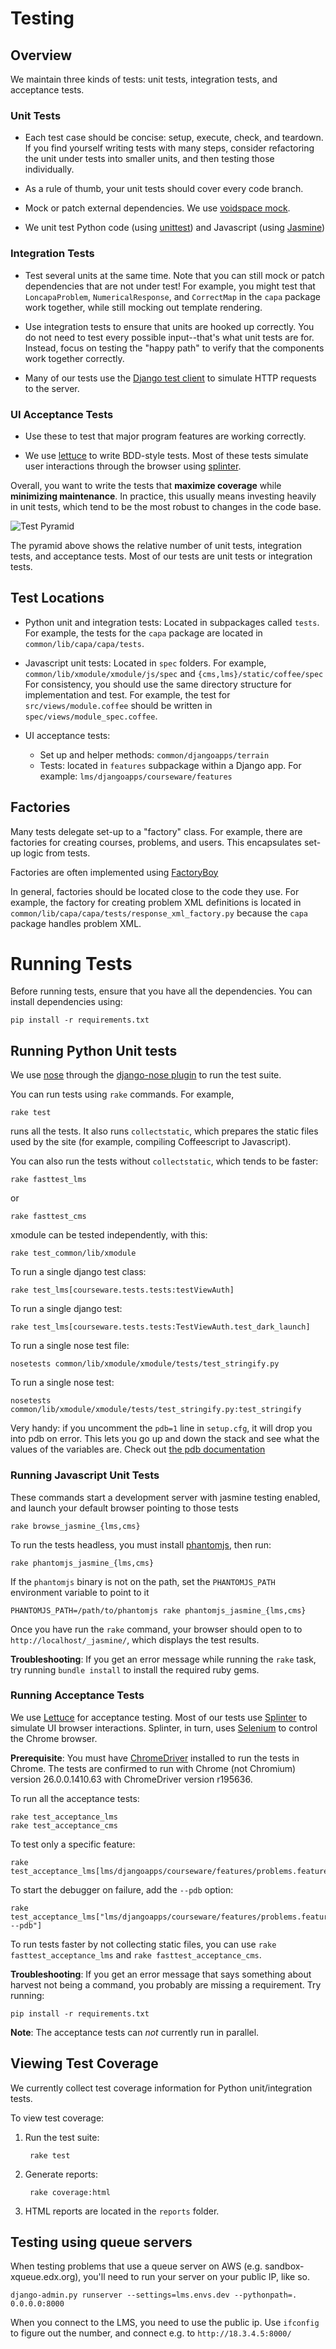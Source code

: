 # Testing

## Overview

We maintain three kinds of tests: unit tests, integration tests,
and acceptance tests.

### Unit Tests

* Each test case should be concise: setup, execute, check, and teardown.
If you find yourself writing tests with many steps, consider refactoring 
the unit under tests into smaller units, and then testing those individually.

* As a rule of thumb, your unit tests should cover every code branch.

* Mock or patch external dependencies.
We use [voidspace mock](http://www.voidspace.org.uk/python/mock/).

* We unit test Python code (using [unittest](http://docs.python.org/2/library/unittest.html)) and 
Javascript (using [Jasmine](http://pivotal.github.io/jasmine/))

### Integration Tests
* Test several units at the same time.
Note that you can still mock or patch dependencies
that are not under test!  For example, you might test that 
`LoncapaProblem`, `NumericalResponse`, and `CorrectMap` in the 
`capa` package work together, while still mocking out template rendering.

* Use integration tests to ensure that units are hooked up correctly.
You do not need to test every possible input--that's what unit 
tests are for.  Instead, focus on testing the "happy path" 
to verify that the components work together correctly.

* Many of our tests use the [Django test client](https://docs.djangoproject.com/en/dev/topics/testing/overview/) to simulate
HTTP requests to the server.

### UI Acceptance Tests
* Use these to test that major program features are working correctly.

* We use [lettuce](http://lettuce.it/) to write BDD-style tests.  Most of
these tests simulate user interactions through the browser using
[splinter](http://splinter.cobrateam.info/).

Overall, you want to write the tests that **maximize coverage**
while **minimizing maintenance**.
In practice, this usually means investing heavily 
in unit tests, which tend to be the most robust to changes in the code base.  

![Test Pyramid](test_pyramid.png)

The pyramid above shows the relative number of unit tests, integration tests,
and acceptance tests.  Most of our tests are unit tests or integration tests.

## Test Locations

* Python unit and integration tests: Located in 
subpackages called `tests`.
For example, the tests for the `capa` package are located in 
`common/lib/capa/capa/tests`.

* Javascript unit tests: Located in `spec` folders.  For example,
`common/lib/xmodule/xmodule/js/spec` and `{cms,lms}/static/coffee/spec`  
For consistency, you should use the same directory structure for implementation
and test.  For example, the test for `src/views/module.coffee`
should be written in `spec/views/module_spec.coffee`.

* UI acceptance tests:
    - Set up and helper methods: `common/djangoapps/terrain`
    - Tests: located in `features` subpackage within a Django app.
    For example: `lms/djangoapps/courseware/features`


## Factories

Many tests delegate set-up to a "factory" class.  For example,
there are factories for creating courses, problems, and users.
This encapsulates set-up logic from tests.

Factories are often implemented using [FactoryBoy](https://readthedocs.org/projects/factoryboy/)

In general, factories should be located close to the code they use.
For example, the factory for creating problem XML definitions
 is located in `common/lib/capa/capa/tests/response_xml_factory.py`
because the `capa` package handles problem XML.


# Running Tests

Before running tests, ensure that you have all the dependencies.  You can install dependencies using:

    pip install -r requirements.txt


## Running Python Unit tests

We use [nose](https://nose.readthedocs.org/en/latest/) through
the [django-nose plugin](https://pypi.python.org/pypi/django-nose)
to run the test suite.

You can run tests using `rake` commands.  For example,

    rake test

runs all the tests.  It also runs `collectstatic`, which prepares the static files used by the site (for example, compiling Coffeescript to Javascript).  

You can also run the tests without `collectstatic`, which tends to be faster:

    rake fasttest_lms

or

    rake fasttest_cms

xmodule can be tested independently, with this:

    rake test_common/lib/xmodule

To run a single django test class:

    rake test_lms[courseware.tests.tests:testViewAuth]

To run a single django test:

    rake test_lms[courseware.tests.tests:TestViewAuth.test_dark_launch]

To run a single nose test file:

    nosetests common/lib/xmodule/xmodule/tests/test_stringify.py

To run a single nose test:

    nosetests common/lib/xmodule/xmodule/tests/test_stringify.py:test_stringify


Very handy: if you uncomment the `pdb=1` line in `setup.cfg`, it will drop you into pdb on error.  This lets you go up and down the stack and see what the values of the variables are.  Check out [the pdb documentation](http://docs.python.org/library/pdb.html)

### Running Javascript Unit Tests

These commands start a development server with jasmine testing enabled, and launch your default browser
pointing to those tests

    rake browse_jasmine_{lms,cms}

To run the tests headless, you must install [phantomjs](http://phantomjs.org/download.html), then run:

    rake phantomjs_jasmine_{lms,cms}

If the `phantomjs` binary is not on the path, set the `PHANTOMJS_PATH` environment variable to point to it

    PHANTOMJS_PATH=/path/to/phantomjs rake phantomjs_jasmine_{lms,cms}

Once you have run the `rake` command, your browser should open to 
to `http://localhost/_jasmine/`, which displays the test results.

**Troubleshooting**: If you get an error message while running the `rake` task,
try running `bundle install` to install the required ruby gems.

### Running Acceptance Tests

We use [Lettuce](http://lettuce.it/) for acceptance testing.
Most of our tests use [Splinter](http://splinter.cobrateam.info/)
to simulate UI browser interactions.  Splinter, in turn,
uses [Selenium](http://docs.seleniumhq.org/) to control the Chrome browser.

**Prerequisite**: You must have [ChromeDriver](https://code.google.com/p/selenium/wiki/ChromeDriver) 
installed to run the tests in Chrome.  The tests are confirmed to run
with Chrome (not Chromium) version 26.0.0.1410.63 with ChromeDriver
version r195636.

To run all the acceptance tests:

    rake test_acceptance_lms
    rake test_acceptance_cms

To test only a specific feature:

    rake test_acceptance_lms[lms/djangoapps/courseware/features/problems.feature]

To start the debugger on failure, add the `--pdb` option:

    rake test_acceptance_lms["lms/djangoapps/courseware/features/problems.feature --pdb"]

To run tests faster by not collecting static files, you can use
`rake fasttest_acceptance_lms` and `rake fasttest_acceptance_cms`.


**Troubleshooting**: If you get an error message that says something about harvest not being a command, you probably are missing a requirement.
Try running:

    pip install -r requirements.txt

**Note**: The acceptance tests can *not* currently run in parallel.  

## Viewing Test Coverage

We currently collect test coverage information for Python unit/integration tests.

To view test coverage:

1. Run the test suite:

        rake test

2. Generate reports:

        rake coverage:html

3. HTML reports are located in the `reports` folder.


## Testing using queue servers

When testing problems that use a queue server on AWS (e.g. sandbox-xqueue.edx.org), you'll need to run your server on your public IP, like so.

`django-admin.py runserver --settings=lms.envs.dev --pythonpath=. 0.0.0.0:8000`

When you connect to the LMS, you need to use the public ip.  Use `ifconfig` to figure out the number, and connect e.g. to `http://18.3.4.5:8000/`
